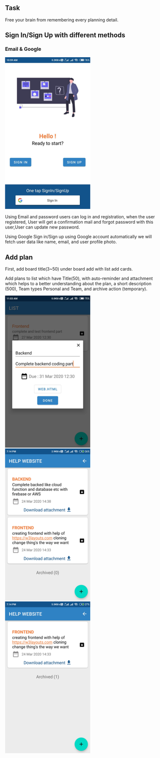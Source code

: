 ## Task

Free your brain from remembering every planning detail.

## Sign In/Sign Up with different methods
###  Email & Google
  
<img src="screenshots/Screenshot_2020-03-23-10-59-29-481_com.college.task.jpg" width="280px" alt="Screenshot" /><br />
  
Using Email and password users can log in and registration, when the user registered, User will get a confirmation mail and forgot password with this user,User can update new password.

Using Google Sign in/Sign up using Google account automatically we will fetch user data like name, email, and user profile photo.

## Add plan
First, add board title(3~50) under board add with list add cards.

Add plans to list which have Title(50), with auto-reminder and attachment which helps to a better understanding about the plan, a short description (500), Team types Personal and Team, and archive action (temporary).

<img src="screenshots/Screenshot_2020-03-23-11-03-27-008_com.college.task.jpg" width="280px" alt="Screenshot" /><br />
<img src="screenshots/Screenshot_2020-04-03-19-14-41-440_com.college.task.jpg" width="280px" alt="Screenshot" /><br />
<img src="screenshots/Screenshot_2020-04-03-19-14-59-955_com.college.task.jpg" width="280px" alt="Screenshot" /><br />
